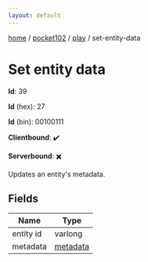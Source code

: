 ```yaml
---
layout: default
---
```


[home](/)  /  [pocket102](/protocol/pocket102)  /  [play](/protocol/pocket102/play)  /  set-entity-data

# Set entity data

**Id**: 39

**Id** (hex): 27

**Id** (bin): 00100111

**Clientbound**: ✔️

**Serverbound**: ✖️

Updates an entity's metadata.

## Fields

Name | Type
---|---
entity id | varlong
metadata | [metadata](/protocol/pocket102/metadata)

